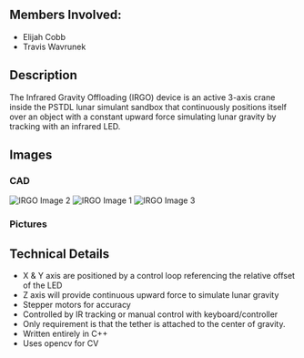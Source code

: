 ## Members Involved:
* Elijah Cobb
* Travis Wavrunek

## Description
The Infrared Gravity Offloading (IRGO) device is an active 3-axis crane inside the PSTDL lunar simulant sandbox that continuously positions itself over an object with a constant upward force simulating lunar gravity by tracking with an infrared LED.

## Images
### CAD
![IRGO Image 2](/facilities/irgo/gravity-offload.png)
![IRGO Image 1](/facilities/irgo/GA_Assembly3.png)
![IRGO Image 3](/facilities/irgo/mark-III-diagram.jpg)

### Pictures

## Technical Details
* X & Y axis are positioned by a control loop referencing the relative offset of the LED
* Z axis will provide continuous upward force to simulate lunar gravity
* Stepper motors for accuracy
* Controlled by IR tracking or manual control with keyboard/controller
* Only requirement is that the tether is attached to the center of gravity.
* Written entirely in C++
* Uses opencv for CV